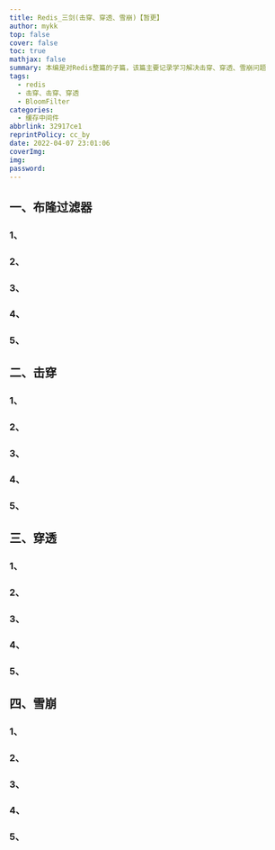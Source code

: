 ```yaml
---
title: Redis_三剑(击穿、穿透、雪崩)【暂更】
author: mykk
top: false
cover: false
toc: true
mathjax: false
summary: 本编是对Redis整篇的子篇，该篇主要记录学习解决击穿、穿透、雪崩问题
tags:
  - redis
  - 击穿、击穿、穿透
  - BloomFilter
categories:
  - 缓存中间件
abbrlink: 32917ce1
reprintPolicy: cc_by
date: 2022-04-07 23:01:06
coverImg:
img:
password:
---
```




## 一、布隆过滤器

### 1、

### 2、

### 3、

### 4、

### 5、



## 二、击穿

### 1、

### 2、

### 3、

### 4、

### 5、



## 三、穿透

### 1、

### 2、

### 3、

### 4、

### 5、



## 四、雪崩

### 1、

### 2、

### 3、

### 4、

### 5、

